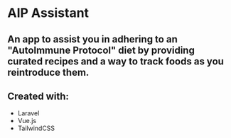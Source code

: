 # AIP Assistant

##  An app to assist you in adhering to an "AutoImmune Protocol" diet by providing curated recipes and a way to track foods as you reintroduce them.

## Created with:

- Laravel
- Vue.js
- TailwindCSS

